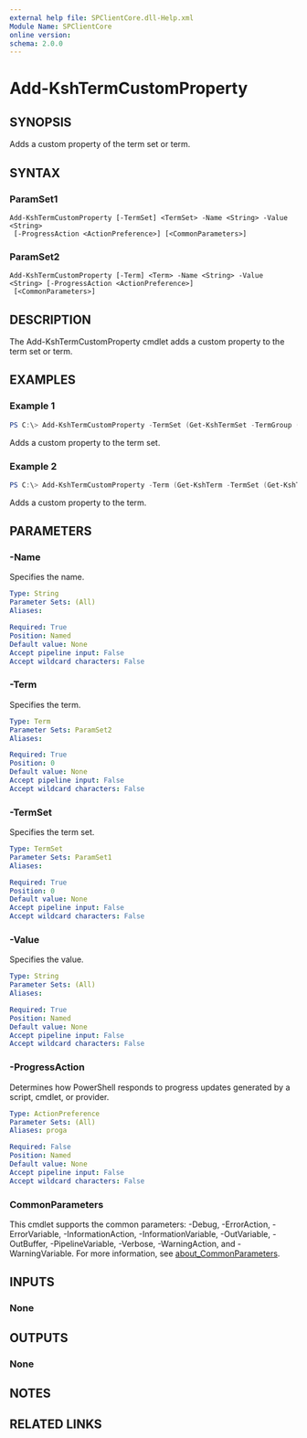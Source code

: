 ```yaml
---
external help file: SPClientCore.dll-Help.xml
Module Name: SPClientCore
online version:
schema: 2.0.0
---
```


# Add-KshTermCustomProperty

## SYNOPSIS
Adds a custom property of the term set or term.

## SYNTAX

### ParamSet1
```
Add-KshTermCustomProperty [-TermSet] <TermSet> -Name <String> -Value <String>
 [-ProgressAction <ActionPreference>] [<CommonParameters>]
```

### ParamSet2
```
Add-KshTermCustomProperty [-Term] <Term> -Name <String> -Value <String> [-ProgressAction <ActionPreference>]
 [<CommonParameters>]
```

## DESCRIPTION
The Add-KshTermCustomProperty cmdlet adds a custom property to the term set or term.

## EXAMPLES

### Example 1
```powershell
PS C:\> Add-KshTermCustomProperty -TermSet (Get-KshTermSet -TermGroup (Get-KshTermGroup -TermGroupName 'Company') -TermSetName 'Department') -Name 'Hierarchy' -Value '0'
```

Adds a custom property to the term set.

### Example 2
```powershell
PS C:\> Add-KshTermCustomProperty -Term (Get-KshTerm -TermSet (Get-KshTermSet -TermGroup (Get-KshTermGroup -TermGroupName 'Company') -TermSetName 'Department') -TermName 'Human Resources') -Name 'Hierarchy' -Value '1'
```

Adds a custom property to the term.

## PARAMETERS

### -Name
Specifies the name.

```yaml
Type: String
Parameter Sets: (All)
Aliases:

Required: True
Position: Named
Default value: None
Accept pipeline input: False
Accept wildcard characters: False
```

### -Term
Specifies the term.

```yaml
Type: Term
Parameter Sets: ParamSet2
Aliases:

Required: True
Position: 0
Default value: None
Accept pipeline input: False
Accept wildcard characters: False
```

### -TermSet
Specifies the term set.

```yaml
Type: TermSet
Parameter Sets: ParamSet1
Aliases:

Required: True
Position: 0
Default value: None
Accept pipeline input: False
Accept wildcard characters: False
```

### -Value
Specifies the value.

```yaml
Type: String
Parameter Sets: (All)
Aliases:

Required: True
Position: Named
Default value: None
Accept pipeline input: False
Accept wildcard characters: False
```

### -ProgressAction
Determines how PowerShell responds to progress updates generated by a script, cmdlet, or provider.

```yaml
Type: ActionPreference
Parameter Sets: (All)
Aliases: proga

Required: False
Position: Named
Default value: None
Accept pipeline input: False
Accept wildcard characters: False
```

### CommonParameters
This cmdlet supports the common parameters: -Debug, -ErrorAction, -ErrorVariable, -InformationAction, -InformationVariable, -OutVariable, -OutBuffer, -PipelineVariable, -Verbose, -WarningAction, and -WarningVariable. For more information, see [about_CommonParameters](http://go.microsoft.com/fwlink/?LinkID=113216).

## INPUTS

### None

## OUTPUTS

### None

## NOTES

## RELATED LINKS
